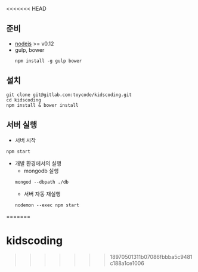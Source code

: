 <<<<<<< HEAD
## 준비
  * [nodejs](https://nodejs.org/en/) >= v0.12
  * gulp, bower
    ```
    npm install -g gulp bower
    ```

## 설치
  ```
  git clone git@gitlab.com:toycode/kidscoding.git
  cd kidscoding
  npm install & bower install
  ```

## 서버 실행
  * 서버 시작
  ```
  npm start
  ```
  * 개발 환경에서의 실행
    * mongodb 실행
    ```
    mongod --dbpath ./db
    ```
    * 서버 자동 재실행
    ```
    nodemon --exec npm start
    ```
=======
# kidscoding
>>>>>>> 18970501311b07086fbbba5c9481c188a1ce1006

